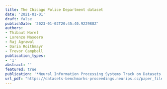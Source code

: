 ```yaml
---
title: The Chicago Police Department dataset
date: '2021-01-01'
draft: false
publishDate: '2023-01-02T20:45:40.922988Z'
authors:
- Thibaut Horel
- Lorenzo Masoero
- Raj Agrawal
- Daria Roithmayr
- Trevor Campbell
publication_types:
- '1'
abstract: ''
featured: true
publication: '*Neural Information Processing Systems Track on Datasets and Benchmarks*'
url_pdf: "https://datasets-benchmarks-proceedings.neurips.cc/paper_files/paper/2021/file/7f6ffaa6bb0b408017b62254211691b5-Paper-round2.pdf"
---
```


